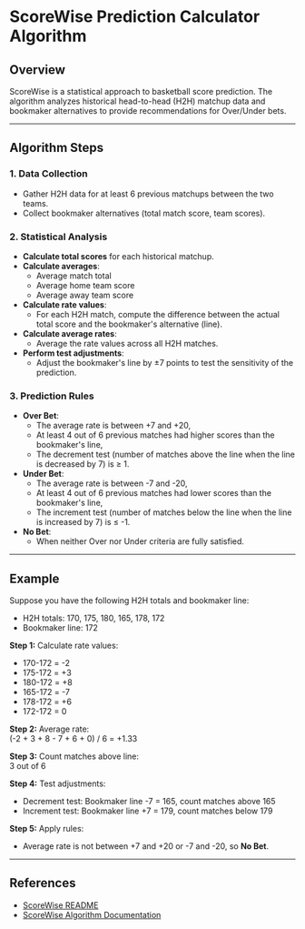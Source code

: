 # ScoreWise Prediction Calculator Algorithm

## Overview

ScoreWise is a statistical approach to basketball score prediction. The algorithm analyzes historical head-to-head (H2H) matchup data and bookmaker alternatives to provide recommendations for Over/Under bets.

---

## Algorithm Steps

### 1. Data Collection

- Gather H2H data for at least 6 previous matchups between the two teams.
- Collect bookmaker alternatives (total match score, team scores).

### 2. Statistical Analysis

- **Calculate total scores** for each historical matchup.
- **Calculate averages**:
  - Average match total
  - Average home team score
  - Average away team score
- **Calculate rate values**:
  - For each H2H match, compute the difference between the actual total score and the bookmaker's alternative (line).
- **Calculate average rates**:
  - Average the rate values across all H2H matches.
- **Perform test adjustments**:
  - Adjust the bookmaker's line by ±7 points to test the sensitivity of the prediction.

### 3. Prediction Rules

- **Over Bet**:
  - The average rate is between +7 and +20,
  - At least 4 out of 6 previous matches had higher scores than the bookmaker's line,
  - The decrement test (number of matches above the line when the line is decreased by 7) is ≥ 1.
- **Under Bet**:
  - The average rate is between -7 and -20,
  - At least 4 out of 6 previous matches had lower scores than the bookmaker's line,
  - The increment test (number of matches below the line when the line is increased by 7) is ≤ -1.
- **No Bet**:
  - When neither Over nor Under criteria are fully satisfied.

---

## Example

Suppose you have the following H2H totals and bookmaker line:

- H2H totals: 170, 175, 180, 165, 178, 172
- Bookmaker line: 172

**Step 1:** Calculate rate values:  
- 170-172 = -2  
- 175-172 = +3  
- 180-172 = +8  
- 165-172 = -7  
- 178-172 = +6  
- 172-172 = 0  

**Step 2:** Average rate:  
(-2 + 3 + 8 - 7 + 6 + 0) / 6 = +1.33

**Step 3:** Count matches above line:  
3 out of 6

**Step 4:** Test adjustments:  
- Decrement test: Bookmaker line -7 = 165, count matches above 165
- Increment test: Bookmaker line +7 = 179, count matches below 179

**Step 5:** Apply rules:  
- Average rate is not between +7 and +20 or -7 and -20, so **No Bet**.

---

## References

- [ScoreWise README](https://github.com/TisoneK/ScoreWise/blob/master/README.md)
- [ScoreWise Algorithm Documentation](https://github.com/TisoneK/ScoreWise/blob/master/scorewise_calculator_algorithm.md)
